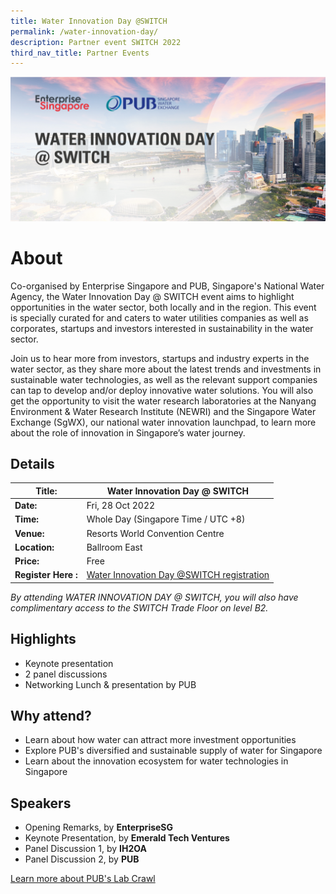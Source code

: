```yaml
---
title: Water Innovation Day @SWITCH
permalink: /water-innovation-day/
description: Partner event SWITCH 2022
third_nav_title: Partner Events
---
```

![Water Innovation Day Partner Event SWITCH 2022](/images/pub%20x%20esg.png)
# **About**
Co-organised by Enterprise Singapore and PUB, Singapore's National Water Agency, the Water Innovation Day @ SWITCH event aims to highlight opportunities in the water sector, both locally and in the region. This event is specially curated for and caters to water utilities companies as well as corporates, startups and investors interested in sustainability in the water sector.

Join us to hear more from investors, startups and industry experts in the water sector, as they share more about the latest trends and investments in sustainable water technologies, as well as the relevant support companies can tap to develop and/or deploy innovative water solutions. You will also get the opportunity to visit the water research laboratories at the Nanyang Environment & Water Research Institute (NEWRI) and the Singapore Water Exchange (SgWX), our national water innovation launchpad, to learn more about the role of innovation in Singapore’s water journey.

## **Details**

| **Title:** | **Water Innovation Day @ SWITCH** |
| -------- | -------- |
|**Date:** | Fri, 28 Oct 2022 |
| **Time:** | Whole Day (Singapore Time / UTC +8) |
|**Venue:** | Resorts World Convention Centre |
|**Location:** | Ballroom East |
|**Price:** | Free |
|**Register Here :** |[Water Innovation Day @SWITCH registration ](https://web.micepad.co/water-innovation-day/info?lang=en)

*By attending WATER INNOVATION DAY @ SWITCH, you will also have complimentary access to the SWITCH Trade Floor on level B2.*

## **Highlights**
* Keynote presentation 
* 2 panel discussions
* Networking Lunch & presentation by PUB


## **Why attend?**
* Learn about how water can attract more investment opportunities
* Explore PUB's diversified and sustainable supply of water for Singapore  
* Learn about the innovation ecosystem for water technologies in Singapore

## **Speakers**
* Opening Remarks, by **EnterpriseSG**
* Keynote Presentation, by **Emerald Tech Ventures**
* Panel Discussion 1, by **IH2OA**
* Panel Discussion 2, by **PUB**

[Learn more about PUB's Lab Crawl](https://www.switchsg.org/pub/)